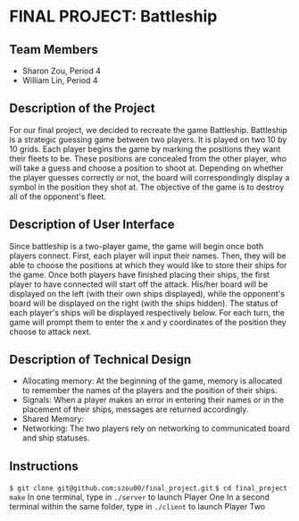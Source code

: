 # FINAL PROJECT: Battleship

## Team Members
- Sharon Zou, Period 4
- William Lin, Period 4

## Description of the Project
For our final project, we decided to recreate the game Battleship. Battleship is a strategic guessing game between two players. It is played on two 10 by 10 grids. Each player begins the game by marking the positions they want their fleets to be. These positions are concealed from the other player, who will take a guess and choose a position to shoot at. Depending on whether the player guesses correctly or not, the board will correspondingly display a symbol in the position they shot at. The objective of the game is to destroy all of the opponent's fleet.

## Description of User Interface
Since battleship is a two-player game, the game will begin once both players connect. First, each player will input their names. Then, they will be able to choose the positions at which they would like to store their ships for the game. Once both players have finished placing their ships, the first player to have connected will start off the attack. His/her board will be displayed on the left (with their own ships displayed), while the opponent's board will be displayed on the right (with the ships hidden). The status of each player's ships will be displayed respectively below. For each turn, the game will prompt them to enter the x and y coordinates of the position they choose to attack next.

## Description of Technical Design
- Allocating memory: At the beginning of the game, memory is allocated to remember the names of the players and the position of their ships.
- Signals: When a player makes an error in entering their names or in the placement of their ships, messages are returned accordingly.
- Shared Memory:
- Networking: The two players rely on networking to communicated board and ship statuses.

## Instructions
`$ git clone git@github.com:szou00/final_project.git`
`$ cd final_project`
`make`
In one terminal, type in `./server` to launch Player One
In a second terminal within the same folder, type in `./client` to launch Player Two 
